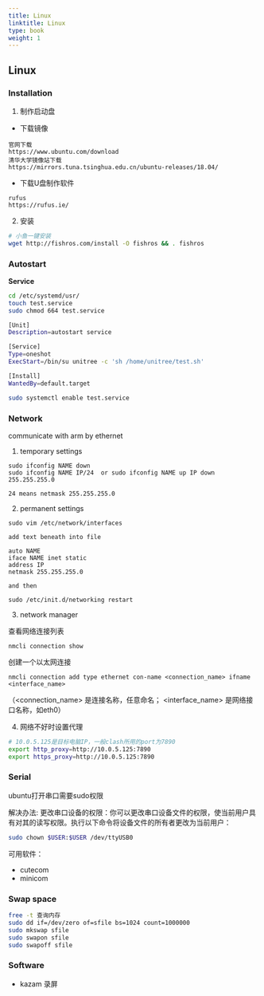 ```yaml
---
title: Linux
linktitle: Linux
type: book
weight: 1
---
```


## Linux

### Installation

1. 制作启动盘

- 下载镜像
```
官网下载
https://www.ubuntu.com/download
清华大学镜像站下载
https://mirrors.tuna.tsinghua.edu.cn/ubuntu-releases/18.04/
```

- 下载U盘制作软件
```
rufus
https://rufus.ie/
```

2. 安装

```sh
# 小鱼一键安装
wget http://fishros.com/install -O fishros && . fishros
```

### Autostart

**Service**

```sh
cd /etc/systemd/usr/
touch test.service
sudo chmod 664 test.service
```

```sh
[Unit]
Description=autostart service

[Service]
Type=oneshot
ExecStart=/bin/su unitree -c 'sh /home/unitree/test.sh'

[Install]
WantedBy=default.target
```

```sh
sudo systemctl enable test.service
```

### Network

communicate with arm by ethernet

1. temporary settings
```
sudo ifconfig NAME down
sudo ifconfig NAME IP/24  or sudo ifconfig NAME up IP down 255.255.255.0
```

    24 means netmask 255.255.255.0

2. permanent settings
```
sudo vim /etc/network/interfaces
```

    add text beneath into file
```
auto NAME
iface NAME inet static
address IP
netmask 255.255.255.0
```
    and then
```
sudo /etc/init.d/networking restart
```

3. network manager

查看网络连接列表
```sheel
nmcli connection show 
```

创建一个以太网连接
```shell
nmcli connection add type ethernet con-name <connection_name> ifname <interface_name>
```
（<connection_name> 是连接名称，任意命名； <interface_name> 是网络接口名称，如eth0）

4. 网络不好时设置代理

```bash
# 10.0.5.125是目标电脑IP，一般clash所用的port为7890
export http_proxy=http://10.0.5.125:7890
export https_proxy=http://10.0.5.125:7890
```

### Serial

ubuntu打开串口需要sudo权限

解决办法:
更改串口设备的权限：你可以更改串口设备文件的权限，使当前用户具有对其的读写权限。执行以下命令将设备文件的所有者更改为当前用户：
```bash
sudo chown $USER:$USER /dev/ttyUSB0
```

可用软件：
+ cutecom
+ minicom

### Swap space

```bash
free -t 查询内存
sudo dd if=/dev/zero of=sfile bs=1024 count=1000000
sudo mkswap sfile
sudo swapon sfile
sudo swapoff sfile
```

### Software

+ kazam 录屏